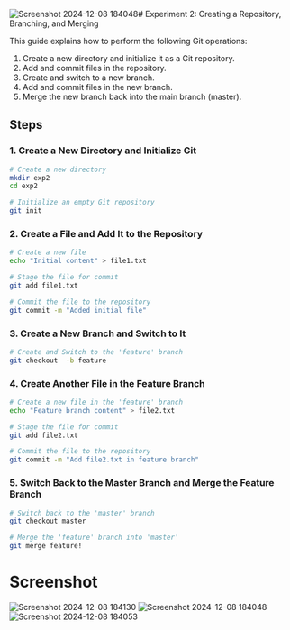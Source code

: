 ![Screenshot 2024-12-08 184048](https://github.com/user-attachments/assets/426555d0-2e6c-4b44-bb7d-18d892f10e3b)# Experiment 2: Creating a Repository, Branching, and Merging

This guide explains how to perform the following Git operations:
1. Create a new directory and initialize it as a Git repository.
2. Add and commit files in the repository.
3. Create and switch to a new branch.
4. Add and commit files in the new branch.
5. Merge the new branch back into the main branch (master).

## Steps

### 1. Create a New Directory and Initialize Git
```bash
# Create a new directory
mkdir exp2
cd exp2

# Initialize an empty Git repository
git init
```

### 2. Create a File and Add It to the Repository
```bash
# Create a new file
echo "Initial content" > file1.txt

# Stage the file for commit
git add file1.txt

# Commit the file to the repository
git commit -m "Added initial file"
```

### 3. Create a New Branch and Switch to It
```bash
# Create and Switch to the 'feature' branch
git checkout  -b feature
```

### 4. Create Another File in the Feature Branch
```bash
# Create a new file in the 'feature' branch
echo "Feature branch content" > file2.txt

# Stage the file for commit
git add file2.txt

# Commit the file to the repository
git commit -m "Add file2.txt in feature branch"
```

### 5. Switch Back to the Master Branch and Merge the Feature Branch
```bash
# Switch back to the 'master' branch
git checkout master

# Merge the 'feature' branch into 'master'
git merge feature!
```
# Screenshot
![Screenshot 2024-12-08 184130](https://github.com/user-attachments/assets/377e44ea-8870-4842-92e7-df0080afa516)
![Screenshot 2024-12-08 184048](https://github.com/user-attachments/assets/7a67e4a5-6e61-41fc-9d0e-a7896ee841dd)
![Screenshot 2024-12-08 184053](https://github.com/user-attachments/assets/7bdbb8be-067a-4a43-8595-526f0bfaea96)
